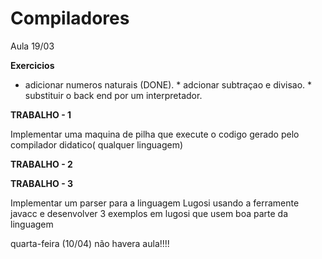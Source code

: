 # Compiladores

Aula 19/03

**Exercicios**   
* adicionar numeros naturais (DONE). * adcionar subtraçao e divisao. * substituir o back end por um interpretador.    

**TRABALHO - 1**

Implementar uma maquina de pilha que execute o codigo gerado pelo compilador didatico( qualquer linguagem)

**TRABALHO - 2**    




**TRABALHO - 3**    

Implementar um parser para a linguagem Lugosi usando a ferramente javacc e desenvolver 3 exemplos em lugosi que usem boa parte da linguagem  

  
quarta-feira (10/04) não havera aula!!!!
